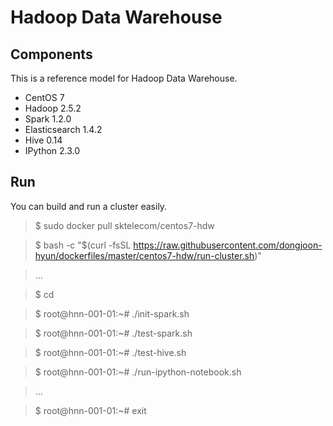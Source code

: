 Hadoop Data Warehouse
====================

Components
----------
This is a reference model for Hadoop Data Warehouse.

* CentOS 7
* Hadoop 2.5.2
* Spark 1.2.0
* Elasticsearch 1.4.2
* Hive 0.14
* IPython 2.3.0

Run
---
You can build and run a cluster easily.

> $ sudo docker pull sktelecom/centos7-hdw

> $ bash -c "$(curl -fsSL https://raw.githubusercontent.com/dongjoon-hyun/dockerfiles/master/centos7-hdw/run-cluster.sh)"

> ...

> $ cd

> $ root@hnn-001-01:~# ./init-spark.sh 

> $ root@hnn-001-01:~# ./test-spark.sh 

> $ root@hnn-001-01:~# ./test-hive.sh 

> $ root@hnn-001-01:~# ./run-ipython-notebook.sh

> ...

> $ root@hnn-001-01:~# exit
